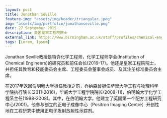 ```yaml
---
layout: post
title: Jonathan Seville
feature-img: "assets/img/header/triangular.jpeg"
img: "assets/img/portfolio/jonathanseville.png"
date: 27 September 2015
description: 英国皇家工程院院士
external_link: https://www.birmingham.ac.uk/staff/profiles/chemical-engineering/seville-jonathan.aspx
tags: [Lorem, Ipsum]
---
```


Jonathan Seville教授是特许化学工程师，化学工程师学会(Institution of Chemical Engineers)的研究员和前任会长(2016-17)。他还是皇家工程院院士，并担任其教育和技能委员会主席、工程委员会董事会成员、及其注册标准委员会主席。

在2017年返回伯明翰大学担任教授之前，乔纳森曾担任萨里大学工程与物理科学学院执行院长(2011-2016)，华威大学工程学院院长(2008-11)，伯明翰大学化学工程系主任(1998-2008)。其中，在伯明翰大学，他建立了英国第一个配方工程研究中心(2001)。他参与创立的正电子成像中心（Positron Imaging Centre）开创性地在工程研究中使用正电子发射放射性示踪剂。